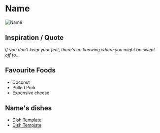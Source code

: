 # Name
![Name](/Images/chef-profile.png)

## Inspiration / Quote

*If you don't keep your feet, there's no knowing where you might be swept off to...*

## Favourite Foods

* Coconut
* Pulled Pork
* Expensive cheese

## Name's dishes

* [Dish Template](/Courses/DishTemplate.md)
* [Dish Template](/Courses/DishTemplate.md)
